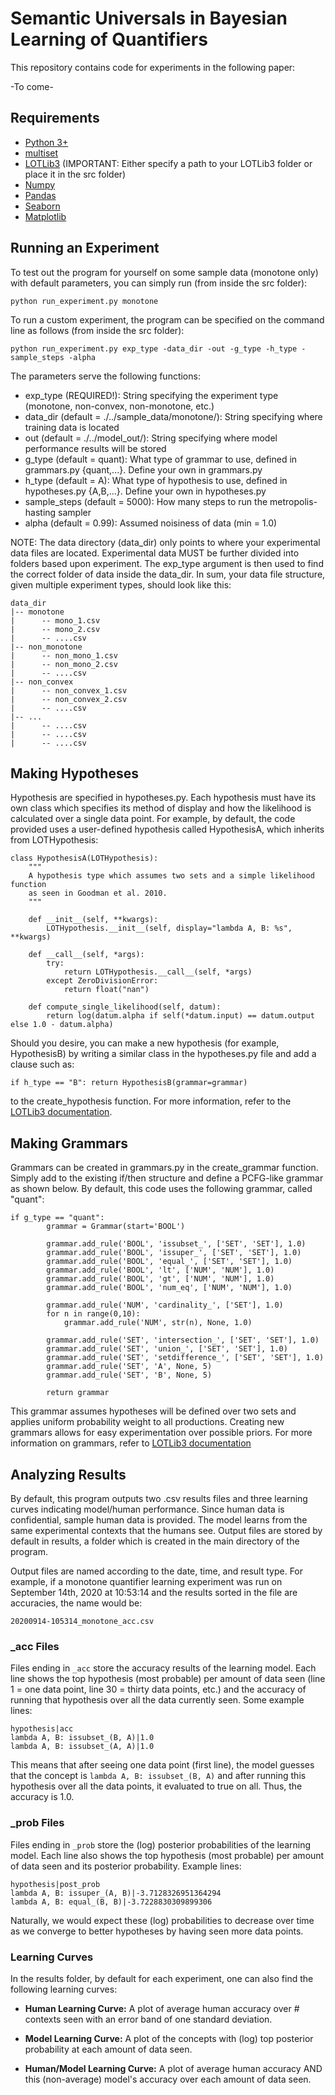 # Semantic Universals in Bayesian Learning of Quantifiers
This repository contains code for experiments in the following paper:

-To come-

## Requirements

- [Python 3+](https://www.python.org/downloads/)
- [multiset](https://pypi.org/project/multiset/)
- [LOTLib3](https://github.com/piantado/LOTlib3) (IMPORTANT: Either specify a path to your LOTLib3 folder or place it in the src folder)
- [Numpy](https://numpy.org/)
- [Pandas](https://pandas.pydata.org/)
- [Seaborn](https://seaborn.pydata.org/)
- [Matplotlib](https://matplotlib.org/)

## Running an Experiment

To test out the program for yourself on some sample data (monotone only) with default parameters, you can simply run (from inside the src folder):

`python run_experiment.py monotone`

To run a custom experiment, the program can be specified on the command line as follows (from inside the src folder):

`python run_experiment.py exp_type -data_dir -out -g_type -h_type -sample_steps -alpha`

The parameters serve the following functions:

- exp_type (REQUIRED!): String specifying the experiment type (monotone, non-convex, non-monotone, etc.)
- data_dir (default = ./../sample_data/monotone/): String specifying where training data is located
- out (default = ./../model_out/): String specifying where model performance results will be stored
- g_type (default = quant): What type of grammar to use, defined in grammars.py {quant,...}. Define your own in grammars.py
- h_type (default = A): What type of hypothesis to use, defined in hypotheses.py {A,B,...}. Define your own in hypotheses.py
- sample_steps (default = 5000): How many steps to run the metropolis-hasting sampler
- alpha (default = 0.99): Assumed noisiness of data (min = 1.0)

NOTE: The data directory (data_dir) only points to where your experimental data files are located. Experimental data MUST be further divided into folders based
upon experiment. The exp_type argument is then used to find the correct folder of data inside the data_dir. In sum, your data file structure, given multiple experiment types,
should look like this:

```
data_dir
|-- monotone
|      -- mono_1.csv
|      -- mono_2.csv
|      -- ....csv
|-- non_monotone
|      -- non_mono_1.csv
|      -- non_mono_2.csv
|      -- ....csv
|-- non_convex
|      -- non_convex_1.csv
|      -- non_convex_2.csv
|      -- ....csv
|-- ...
|      -- ....csv
|      -- ....csv
|      -- ....csv
```


## Making Hypotheses
Hypothesis are specified in hypotheses.py. Each hypothesis must have its own class which specifies its method of display and
how the likelihood is calculated over a single data point. For example, by default, the code provided uses a user-defined hypothesis
called HypothesisA, which inherits from LOTHypothesis:

```
class HypothesisA(LOTHypothesis):
    """
    A hypothesis type which assumes two sets and a simple likelihood function
    as seen in Goodman et al. 2010.
    """

    def __init__(self, **kwargs):
        LOTHypothesis.__init__(self, display="lambda A, B: %s", **kwargs)
        
    def __call__(self, *args):
        try:
            return LOTHypothesis.__call__(self, *args)
        except ZeroDivisionError:
            return float("nan")

    def compute_single_likelihood(self, datum):
        return log(datum.alpha if self(*datum.input) == datum.output else 1.0 - datum.alpha)
```

Should you desire, you can make a new hypothesis (for example, HypothesisB) by writing a similar class in the hypotheses.py file and add a clause such as:

`if h_type == "B":
        return HypothesisB(grammar=grammar)`

to the create_hypothesis function. For more information, refer to the [LOTLib3 documentation](https://github.com/piantado/LOTlib3/blob/master/Documentation/Tutorial.md).

## Making Grammars
Grammars can be created in grammars.py in the create_grammar function. Simply add to the existing if/then structure and define a PCFG-like grammar as shown below. By default, this code uses the following grammar, called "quant":

```
if g_type == "quant":
        grammar = Grammar(start='BOOL')

        grammar.add_rule('BOOL', 'issubset_', ['SET', 'SET'], 1.0)
        grammar.add_rule('BOOL', 'issuper_', ['SET', 'SET'], 1.0)
        grammar.add_rule('BOOL', 'equal_', ['SET', 'SET'], 1.0)
        grammar.add_rule('BOOL', 'lt', ['NUM', 'NUM'], 1.0)
        grammar.add_rule('BOOL', 'gt', ['NUM', 'NUM'], 1.0)
        grammar.add_rule('BOOL', 'num_eq', ['NUM', 'NUM'], 1.0)

        grammar.add_rule('NUM', 'cardinality_', ['SET'], 1.0)
        for n in range(0,10):
            grammar.add_rule('NUM', str(n), None, 1.0)

        grammar.add_rule('SET', 'intersection_', ['SET', 'SET'], 1.0)
        grammar.add_rule('SET', 'union_', ['SET', 'SET'], 1.0)
        grammar.add_rule('SET', 'setdifference_', ['SET', 'SET'], 1.0)
        grammar.add_rule('SET', 'A', None, 5)
        grammar.add_rule('SET', 'B', None, 5)
        
        return grammar
```

This grammar assumes hypotheses will be defined over two sets and applies uniform probability weight to all productions. Creating new grammars allows for easy experimentation over possible priors. For more information on grammars, refer to [LOTLib3 documentation](https://github.com/piantado/LOTlib3/blob/master/Documentation/Tutorial.md)

## Analyzing Results
By default, this program outputs two .csv results files and three learning curves indicating model/human performance. Since human data is confidential, sample human data is provided. The model learns from the same experimental contexts that the humans see. Output files are stored by default in results, a folder which is created in the main directory of the program.

Output files are named according to the date, time, and result type. For example, if a monotone quantifier learning experiment was run on September 14th, 2020 at 10:53:14 and the results sorted in the file are accuracies, the name would be:

`20200914-105314_monotone_acc.csv`

### _acc Files
Files ending in `_acc` store the accuracy results of the learning model. Each line shows the top hypothesis (most probable) per amount of data seen (line 1 = one data point, line 30 = thirty data points, etc.) and the accuracy of running that hypothesis over all the data currently seen. Some example lines:

```
hypothesis|acc
lambda A, B: issubset_(B, A)|1.0
lambda A, B: issubset_(A, A)|1.0
```

This means that after seeing one data point (first line), the model guesses that the concept is `lambda A, B: issubset_(B, A)` and after running this hypothesis over all the data points, it evaluated to true on all. Thus, the accuracy is 1.0.



### _prob Files
Files ending in `_prob` store the (log) posterior probabilities of the learning model. Each line also shows the top hypothesis (most probable) per amount of data seen and its posterior probability. Example lines:

```
hypothesis|post_prob
lambda A, B: issuper_(A, B)|-3.7128326951364294
lambda A, B: equal_(B, B)|-3.7228830309899306
```

Naturally, we would expect these (log) probabilities to decrease over time as we converge to better hypotheses by having seen more data points.

### Learning Curves
In the results folder, by default for each experiment, one can also find the following learning curves:
- <b>Human Learning Curve:</b> A plot of average human accuracy over # contexts seen with an error band of one standard deviation.

- <b>Model Learning Curve:</b> A plot of the concepts with (log) top posterior probability at each amount of data seen.

- <b>Human/Model Learning Curve:</b> A plot of average human accuracy AND this (non-average) model's accuracy over each amount of data seen.